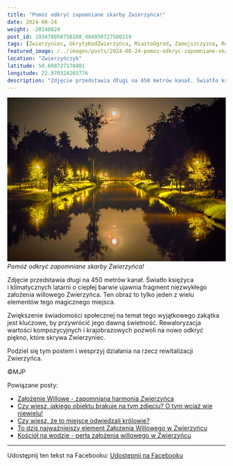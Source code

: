 ```yaml
---
title: "Pomóż odkryć zapomniane skarby Zwierzyńca!"
date: 2024-08-24
weight: -20240824
post_id: 103478058758108_484950727580119
tags: [Zwierzyniec, UkrytyKodZwierzyńca, MiastoOgród, Zamojszczyzna, Roztocze, Lubelskie, villarestituta, turystyka, dziedzictwo, zabytki, krajobrazy, TajemnicePrzeszłości, PodróżeWczasie, MagiczneMiejsce]
featured_image: /../images/posts/2024-08-24-pomoz-odkryc-zapomniane-skarby-zwierzynca.jpg
location: "Zwierzyńczyk"
latitude: 50.608727170481
longitude: 22.970324203776
description: "Zdjęcie przedstawia długi na 450 metrów kanał. Światło księżyca i klimatycznych latarni o ciepłej barwie ujawnia fragment niezwykłego założenia willow..."
---
```


![Pomóż odkryć zapomniane skarby Zwierzyńca!](/images/posts/2024-08-24-pomoz-odkryc-zapomniane-skarby-zwierzynca.jpg)
*Pomóż odkryć zapomniane skarby Zwierzyńca!*

Zdjęcie przedstawia długi na 450 metrów kanał. Światło księżyca i klimatycznych latarni o ciepłej barwie ujawnia fragment niezwykłego założenia willowego Zwierzyńca. Ten obraz to tylko jeden z wielu elementów tego magicznego miejsca.

Zwiększenie świadomości społecznej na temat tego wyjątkowego zakątka jest kluczowe, by przywrócić jego dawną świetność. Rewaloryzacja wartości kompozycyjnych i krajobrazowych pozwoli na nowo odkryć piękno, które skrywa Zwierzyniec.

Podziel się tym postem i wesprzyj działania na rzecz rewitalizacji Zwierzyńca.



©MJP

Powiązane posty:
- [Założenie Willowe - zapomniana harmonia Zwierzyńca](/posts/zalozenie-willowe-zapomniana-harmonia-zwierzynca)
- [Czy wiesz, jakiego obiektu brakuje na tym zdjęciu? O tym wciąż wie niewielu!](/posts/czy-wiesz-jakiego-obiektu-brakuje-na-tym-zdjeciu)
- [Czy wiesz, że to miejsce odwiedzali królowie?](/posts/czy-wiesz-ze-to-miejsce-odwiedzali-krolowie)
- [To dziś najważniejszy element Założenia Willowego w Zwierzyńcu](/posts/to-dzis-najwazniejszy-element-zalozenia-willowego)
- [Kościół na wodzie - perła założenia willowego w Zwierzyńcu](/posts/kosciol-na-wodzie-perla-zalozenia-willowego)


---

Udostępnij ten tekst na Facebooku:
[Udostępnij na Facebooku](https://www.facebook.com/sharer/sharer.php?u=https://stowarzyszeniewachniewskiej.pl/posts/pomoz-odkryc-zapomniane-skarby-zwierzynca)

<script type="application/ld+json">
{
  "@context": "https://schema.org",
  "@type": "BlogPosting",
  "headline": "Pomóż odkryć zapomniane skarby Zwierzyńca!",
  "datePublished": "2024-08-24",
  "dateModified": "2024-08-24",
  "author": {
    "@type": "Person",
    "name": "Michał Jan Patyk"
  },
  "publisher": {
    "@type": "Organization",
    "name": "Stowarzyszenie im. Aleksandry Wachniewskiej",
    "logo": {
      "@type": "ImageObject",
      "url": "https://stowarzyszeniewachniewskiej.pl/images/logo/logo.svg"
    }
  },
  "mainEntityOfPage": {
    "@type": "WebPage",
    "@id": "https://stowarzyszeniewachniewskiej.pl/posts/pomoz-odkryc-zapomniane-skarby-zwierzynca"
  },
  "image": {
    "@type": "ImageObject",
    "url": "https://stowarzyszeniewachniewskiej.pl//images/posts/2024-08-24-pomoz-odkryc-zapomniane-skarby-zwierzynca.jpg"
  },
  "articleSection": "Dziedzictwo Kulturowe i Zabytki",
  "keywords": "[Zwierzyniec, UkrytyKodZwierzyńca, MiastoOgród, Zamojszczyzna, Roztocze, Lubelskie, villarestituta, turystyka, dziedzictwo, zabytki, krajobrazy, TajemnicePrzeszłości, PodróżeWczasie, MagiczneMiejsce]",
  "wordCount": 72,
  "articleBody": "Zdjęcie przedstawia długi na 450 metrów kanał. Światło księżyca i klimatycznych latarni o ciepłej barwie ujawnia fragment niezwykłego założenia willowego Zwierzyńca. Ten obraz to tylko jeden z wielu elementów tego magicznego miejsca.\n\nZwiększenie świadomości społecznej na temat tego wyjątkowego zakątka jest kluczowe, by przywrócić jego dawną świetność. Rewaloryzacja wartości kompozycyjnych i krajobrazowych pozwoli na nowo odkryć piękno, które skrywa Zwierzyniec.\n\nPodziel się tym postem i wesprzyj działania na rzecz rewitalizacji Zwierzyńca.\n\n\n\n©MJP",
  "description": "Zdjęcie przedstawia długi na 450 metrów kanał. Światło księżyca i klimatycznych latarni o ciepłej barwie ujawnia fragment niezwykłego założenia willow...",
  "copyrightHolder": {
    "@type": "Person",
    "name": "Michał Jan Patyk"
  }
}
</script>
<script type="application/ld+json">
{
  "@context": "https://schema.org",
  "@type": "BreadcrumbList",
  "itemListElement": [
    {
      "@type": "ListItem",
      "position": 1,
      "name": "Home",
      "item": "https://stowarzyszeniewachniewskiej.pl"
    },
    {
      "@type": "ListItem",
      "position": 2,
      "name": "posts",
      "item": "https://stowarzyszeniewachniewskiej.pl/posts"
    },
    {
      "@type": "ListItem",
      "position": 3,
      "name": "Pomóż odkryć zapomniane skarby Zwierzyńca!",
      "item": "https://stowarzyszeniewachniewskiej.pl/posts/pomoz-odkryc-zapomniane-skarby-zwierzynca"
    }
  ]
}
</script>
